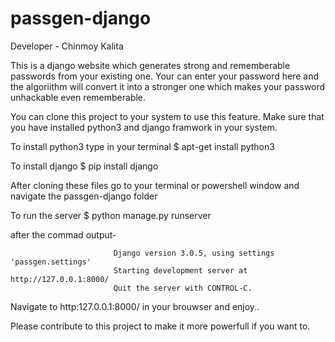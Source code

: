 # passgen-django
Developer - Chinmoy Kalita

This is a django website which generates strong and rememberable passwords from your existing one.
Your can enter your password here and the algoriithm will convert it into a stronger one which
makes your password unhackable even rememberable.

You can clone this project to your system to use this feature. 
Make sure that you have installed python3 and django framwork in your system.


To install python3 type in your terminal  $ apt-get install python3  

To install django  $ pip install django

After cloning these files  go to your terminal or powershell window and navigate the passgen-django folder

To run the server $ python manage.py runserver

after the commad output-
                           
                           Django version 3.0.5, using settings 'passgen.settings'
                           Starting development server at http://127.0.0.1:8000/
                           Quit the server with CONTROL-C.
                           
                           
Navigate to http:127.0.0.1:8000/ in your brouwser and enjoy..

Please contribute to this project to make it more powerfull if you want to.

                           
